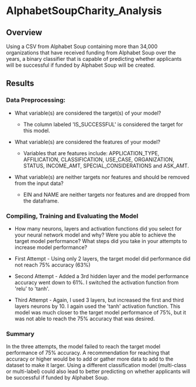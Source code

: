 # AlphabetSoupCharity_Analysis

## Overview
Using a CSV from Alphabet Soup containing more than 34,000 organizations that have received funding from Alphabet Soup over the years, a binary classifier that is capable of predicting whether applicants will be successful if funded by Alphabet Soup will be created. 

## Results
### Data Preprocessing:

  * What variable(s) are considered the target(s) of your model?
    * The column labeled 'IS_SUCCESSFUL' is considered the target for this model.

  * What variable(s) are considered the features of your model?
    * Variables that are features include: APPLICATION_TYPE, AFFILICATION, CLASSIFICATION, USE_CASE, ORGANIZATION, STATUS, INCOME_AMT, SPECIAL_CONSIDERATIONS and ASK_AMT. 

  * What variable(s) are neither targets nor features and should be removed from the input data?
    * EIN and NAME are neither targets nor features and are dropped from the dataframe. 

### Compiling, Training and Evaluating the Model

 * How many neurons, layers and activation functions did you select for your neural network model and why? Were you able to achieve the target model performance? What steps did you take in your attempts to increase model performance?

  * First Attempt - Using only 2 layers, the target model did performance did not reach 75% accuracy (63%)
  * Second Attempt - Added a 3rd hidden layer and the model performance accuracy went down to 61%. I switched the activation function from 'relu' to 'tanh'. 
  * Third Attempt - Again, I used 3 layers, but increased the first and third layers neurons by 10. I again used the 'tanh' activation function. This model was much closer to the target model performance of 75%, but it was not able to reach the 75% accuracy that was desired. 


### Summary
In the three attempts, the model failed to reach the target model performance of 75% accuracy. A recommendation for reaching that accuracy or higher would be to add or gather more data to add to the dataset to make it larger. Using a different classification model (multi-class or multi-label) could also lead to better predicting on whether applicants will be successful if funded by Alphabet Soup. 

